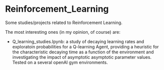# Reinforcement_Learning

Some studies/projects related to Reinforcement Learning.

The most interesting ones (in my opinion, of course) are:

* Q_learning_studies.Ipynb: a study of decaying learning rates and exploratoin probabilities for a Q-learning Agent, providing a heuristic for the characteristic decaying time as a function of the environment and investigating the impact of asymptotic asymptotic parameter values. Tested on a several openAI gym environments.
